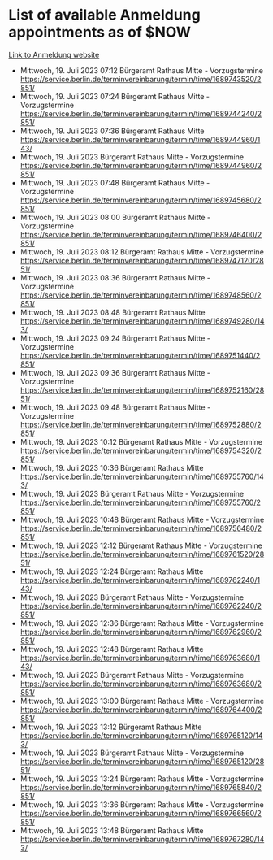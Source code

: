 # List of available Anmeldung appointments as of $NOW
[Link to Anmeldung website](https://service.berlin.de/terminvereinbarung/termin/tag.php?termin=1&anliegen[]=120686&dienstleisterlist=122210,122217,327316,122219,327312,122227,327314,122231,327346,122243,327348,122254,122252,329742,122260,329745,122262,329748,122271,327278,122273,327274,122277,327276,330436,122280,327294,122282,327290,122284,327292,122291,327270,122285,327266,122286,327264,122296,327268,150230,329760,122297,327286,122294,327284,122312,329763,122314,329775,122304,327330,122311,327334,122309,327332,317869,122281,327352,122279,329772,122283,122276,327324,122274,327326,122267,329766,122246,327318,122251,327320,122257,327322,122208,327298,122226,327300&herkunft=http%3A%2F%2Fservice.berlin.de%2Fdienstleistung%2F120686%2F)
- Mittwoch, 19. Juli 2023 07:12 Bürgeramt Rathaus Mitte - Vorzugstermine https://service.berlin.de/terminvereinbarung/termin/time/1689743520/2851/
- Mittwoch, 19. Juli 2023 07:24 Bürgeramt Rathaus Mitte - Vorzugstermine https://service.berlin.de/terminvereinbarung/termin/time/1689744240/2851/
- Mittwoch, 19. Juli 2023 07:36 Bürgeramt Rathaus Mitte https://service.berlin.de/terminvereinbarung/termin/time/1689744960/143/
- Mittwoch, 19. Juli 2023  Bürgeramt Rathaus Mitte - Vorzugstermine https://service.berlin.de/terminvereinbarung/termin/time/1689744960/2851/
- Mittwoch, 19. Juli 2023 07:48 Bürgeramt Rathaus Mitte - Vorzugstermine https://service.berlin.de/terminvereinbarung/termin/time/1689745680/2851/
- Mittwoch, 19. Juli 2023 08:00 Bürgeramt Rathaus Mitte - Vorzugstermine https://service.berlin.de/terminvereinbarung/termin/time/1689746400/2851/
- Mittwoch, 19. Juli 2023 08:12 Bürgeramt Rathaus Mitte - Vorzugstermine https://service.berlin.de/terminvereinbarung/termin/time/1689747120/2851/
- Mittwoch, 19. Juli 2023 08:36 Bürgeramt Rathaus Mitte - Vorzugstermine https://service.berlin.de/terminvereinbarung/termin/time/1689748560/2851/
- Mittwoch, 19. Juli 2023 08:48 Bürgeramt Rathaus Mitte https://service.berlin.de/terminvereinbarung/termin/time/1689749280/143/
- Mittwoch, 19. Juli 2023 09:24 Bürgeramt Rathaus Mitte - Vorzugstermine https://service.berlin.de/terminvereinbarung/termin/time/1689751440/2851/
- Mittwoch, 19. Juli 2023 09:36 Bürgeramt Rathaus Mitte - Vorzugstermine https://service.berlin.de/terminvereinbarung/termin/time/1689752160/2851/
- Mittwoch, 19. Juli 2023 09:48 Bürgeramt Rathaus Mitte - Vorzugstermine https://service.berlin.de/terminvereinbarung/termin/time/1689752880/2851/
- Mittwoch, 19. Juli 2023 10:12 Bürgeramt Rathaus Mitte - Vorzugstermine https://service.berlin.de/terminvereinbarung/termin/time/1689754320/2851/
- Mittwoch, 19. Juli 2023 10:36 Bürgeramt Rathaus Mitte https://service.berlin.de/terminvereinbarung/termin/time/1689755760/143/
- Mittwoch, 19. Juli 2023  Bürgeramt Rathaus Mitte - Vorzugstermine https://service.berlin.de/terminvereinbarung/termin/time/1689755760/2851/
- Mittwoch, 19. Juli 2023 10:48 Bürgeramt Rathaus Mitte - Vorzugstermine https://service.berlin.de/terminvereinbarung/termin/time/1689756480/2851/
- Mittwoch, 19. Juli 2023 12:12 Bürgeramt Rathaus Mitte - Vorzugstermine https://service.berlin.de/terminvereinbarung/termin/time/1689761520/2851/
- Mittwoch, 19. Juli 2023 12:24 Bürgeramt Rathaus Mitte https://service.berlin.de/terminvereinbarung/termin/time/1689762240/143/
- Mittwoch, 19. Juli 2023  Bürgeramt Rathaus Mitte - Vorzugstermine https://service.berlin.de/terminvereinbarung/termin/time/1689762240/2851/
- Mittwoch, 19. Juli 2023 12:36 Bürgeramt Rathaus Mitte - Vorzugstermine https://service.berlin.de/terminvereinbarung/termin/time/1689762960/2851/
- Mittwoch, 19. Juli 2023 12:48 Bürgeramt Rathaus Mitte https://service.berlin.de/terminvereinbarung/termin/time/1689763680/143/
- Mittwoch, 19. Juli 2023  Bürgeramt Rathaus Mitte - Vorzugstermine https://service.berlin.de/terminvereinbarung/termin/time/1689763680/2851/
- Mittwoch, 19. Juli 2023 13:00 Bürgeramt Rathaus Mitte - Vorzugstermine https://service.berlin.de/terminvereinbarung/termin/time/1689764400/2851/
- Mittwoch, 19. Juli 2023 13:12 Bürgeramt Rathaus Mitte https://service.berlin.de/terminvereinbarung/termin/time/1689765120/143/
- Mittwoch, 19. Juli 2023  Bürgeramt Rathaus Mitte - Vorzugstermine https://service.berlin.de/terminvereinbarung/termin/time/1689765120/2851/
- Mittwoch, 19. Juli 2023 13:24 Bürgeramt Rathaus Mitte - Vorzugstermine https://service.berlin.de/terminvereinbarung/termin/time/1689765840/2851/
- Mittwoch, 19. Juli 2023 13:36 Bürgeramt Rathaus Mitte - Vorzugstermine https://service.berlin.de/terminvereinbarung/termin/time/1689766560/2851/
- Mittwoch, 19. Juli 2023 13:48 Bürgeramt Rathaus Mitte https://service.berlin.de/terminvereinbarung/termin/time/1689767280/143/
